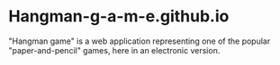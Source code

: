 # Hangman-g-a-m-e.github.io
"Hangman game" is a web application representing one of the popular "paper-and-pencil" games, here in an electronic version.
